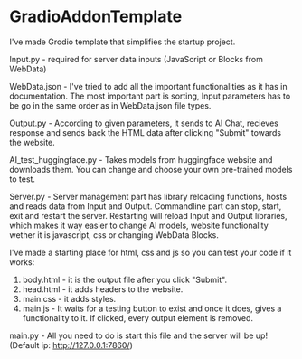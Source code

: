 # GradioAddonTemplate
I've made Grodio template that simplifies the startup project.

Input.py - required for server data inputs (JavaScript or Blocks from WebData)

WebData.json - I've tried to add all the important functionalities as it has in documentation. The most important part is sorting, Input parameters has to be go in the same order as in WebData.json file types.

Output.py - According to given parameters, it sends to AI Chat, recieves response and sends back the HTML data after clicking "Submit" towards the website.

AI_test_huggingface.py - Takes models from huggingface website and downloads them. You can change and choose your own pre-trained models to test.

Server.py - Server management part has library reloading functions, hosts and reads data from Input and Output. Commandline part can stop, start, exit and restart the server. 
Restarting will reload Input and Output libraries, which makes it way easier to change AI models, website functionality wether it is javascript, css or changing WebData Blocks.

I've made a starting place for html, css and js so you can test your code if it works:
1. body.html - it is the output file after you click "Submit".
2. head.html - it adds headers to the website.
3. main.css - it adds styles.
4. main.js - It waits for a testing button to exist and once it does, gives a functionality to it. If clicked, every output element is removed.

main.py - All you need to do is start this file and the server will be up! (Default ip: http://127.0.0.1:7860/)

